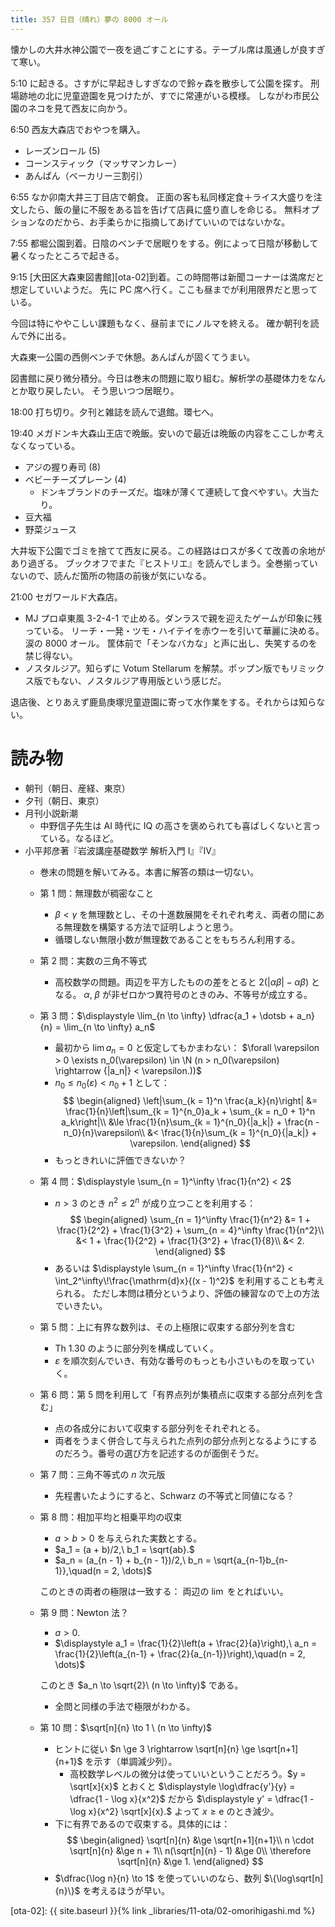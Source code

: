 ```yaml
---
title: 357 日目（晴れ）夢の 8000 オール
---
```


懐かしの大井水神公園で一夜を過ごすことにする。テーブル席は風通しが良すぎて寒い。

5:10 に起きる。さすがに早起きしすぎなので鈴ヶ森を散歩して公園を探す。
刑場跡地の北に児童遊園を見つけたが、すでに常連がいる模様。
しながわ市民公園のネコを見て西友に向かう。

6:50 西友大森店でおやつを購入。
* レーズンロール (5)
* コーンスティック（マッサマンカレー）
* あんぱん（ベーカリー三割引）

6:55 なか卯南大井三丁目店で朝食。
正面の客も私同様定食＋ライス大盛りを注文したら、飯の量に不服をある旨を告げて店員に盛り直しを命じる。
無料オプションなのだから、お手柔らかに指摘してあげていいのではないかな。

7:55 都堀公園到着。日陰のベンチで居眠りをする。例によって日陰が移動して暑くなったところで起きる。

9:15 [大田区大森東図書館][ota-02]到着。この時間帯は新聞コーナーは満席だと想定していいようだ。
先に PC 席へ行く。ここも昼までが利用限界だと思っている。

今回は特にややこしい課題もなく、昼前までにノルマを終える。
確か朝刊を読んで外に出る。

大森東一公園の西側ベンチで休憩。あんぱんが固くてうまい。

図書館に戻り微分積分。今日は巻末の問題に取り組む。解析学の基礎体力をなんとか取り戻したい。
そう思いつつ居眠り。

18:00 打ち切り。夕刊と雑誌を読んで退館。環七へ。

19:40 メガドンキ大森山王店で晩飯。安いので最近は晩飯の内容をここしか考えなくなっている。
* アジの握り寿司 (8)
* ベビーチーズプレーン (4)
  * ドンキブランドのチーズだ。塩味が薄くて連続して食べやすい。大当たり。
* 豆大福
* 野菜ジュース

大井坂下公園でゴミを捨てて西友に戻る。この経路はロスが多くて改善の余地があり過ぎる。
ブックオフでまた『ヒストリエ』を読んでしまう。全巻揃っていないので、読んだ箇所の物語の前後が気にいなる。

21:00 セガワールド大森店。
* MJ プロ卓東風 3-2-4-1 で止める。ダンラスで親を迎えたゲームが印象に残っている。
  リーチ・一発・ツモ・ハイテイを赤ウーを引いて華麗に決める。涙の 8000 オール。
  筐体前で「そンなバカな」と声に出し、失笑するのを禁じ得ない。
* ノスタルジア。知らずに Votum Stellarum を解禁。ポップン版でもリミックス版でもない、ノスタルジア専用版という感じだ。

退店後、とりあえず鹿島庚塚児童遊園に寄って水作業をする。それからは知らない。

# 読み物

* 朝刊（朝日、産経、東京）
* 夕刊（朝日、東京）
* 月刊小説新潮
  * 中野信子先生は AI 時代に IQ の高さを褒められても喜ばしくないと言っている。なるほど。
* 小平邦彦著『岩波講座基礎数学 解析入門 I』『IV』
  * 巻末の問題を解いてみる。本書に解答の類は一切ない。
  * 第 1 問：無理数が稠密なこと
    * $\beta < \gamma$ を無理数とし、その十進数展開をそれぞれ考え、両者の間にある無理数を構築する方法で証明しようと思う。
    * 循環しない無限小数が無理数であることをもちろん利用する。
  * 第 2 問：実数の三角不等式
    * 高校数学の問題。両辺を平方したものの差をとると $2({|\alpha\beta|} - \alpha\beta)$ となる。
      $\alpha$, $\beta$ が非ゼロかつ異符号のときのみ、不等号が成立する。
  * 第 3 問：$\displaystyle \lim_{n \to \infty} \dfrac{a_1 + \dotsb + a_n}{n} = \lim_{n \to \infty} a_n$
    * 最初から $\lim a_n = 0$ と仮定してもかまわない： $\forall \varepsilon > 0 \exists n_0(\varepsilon) \in \N (n > n_0(\varepsilon) \rightarrow {|a_n|} < \varepsilon.))$
    * $n_0 \le n_0(\varepsilon) < n_0 + 1$ として：
      $$
      \begin{aligned}
      \left|\sum_{k = 1}^n \frac{a_k}{n}\right|
      &= \frac{1}{n}\left|\sum_{k = 1}^{n_0}a_k + \sum_{k = n_0 + 1}^n a_k\right|\\
      &\le \frac{1}{n}\sum_{k = 1}^{n_0}{|a_k|} + \frac{n - n_0}{n}\varepsilon\\
      &< \frac{1}{n}\sum_{k = 1}^{n_0}{|a_k|} + \varepsilon.
      \end{aligned}
      $$
    * もっときれいに評価できないか？
  * 第 4 問：$\displaystyle \sum_{n = 1}^\infty \frac{1}{n^2} < 2$
    * $n > 3$ のとき $n^2 \le 2^n$ が成り立つことを利用する：
      $$
      \begin{aligned}
      \sum_{n = 1}^\infty \frac{1}{n^2}
      &= 1 + \frac{1}{2^2} + \frac{1}{3^2} + \sum_{n = 4}^\infty \frac{1}{n^2}\\
      &< 1 + \frac{1}{2^2} + \frac{1}{3^2} + \frac{1}{8}\\
      &< 2.
      \end{aligned}
      $$
    * あるいは $\displaystyle \sum_{n = 1}^\infty \frac{1}{n^2} < \int_2^\infty\!\frac{\mathrm{d}x}{(x - 1)^2}$ を利用することも考えられる。
      ただし本問は積分というより、評価の練習なので上の方法でいきたい。
  * 第 5 問：上に有界な数列は、その上極限に収束する部分列を含む
    * Th 1.30 のように部分列を構成していく。
    * $\varepsilon$ を順次刻んでいき、有効な番号のもっとも小さいものを取っていく。
  * 第 6 問：第 5 問を利用して「有界点列が集積点に収束する部分点列を含む」
    * 点の各成分において収束する部分列をそれぞれとる。
    * 両者をうまく併合して与えられた点列の部分点列となるようにするのだろう。番号の選び方を記述するのが面倒そうだ。
  * 第 7 問：三角不等式の $n$ 次元版
    * 先程書いたようにすると、Schwarz の不等式と同値になる？
  * 第 8 問：相加平均と相乗平均の収束
    * $a > b > 0$ を与えられた実数とする。
    * $a_1 = (a + b)/2,\ b_1 = \sqrt{ab}.$
    * $a_n = (a_{n - 1} + b_{n - 1})/2,\ b_n = \sqrt{a_{n-1}b_{n-1}},\quad(n = 2, \dots)$

    このときの両者の極限は一致する： 両辺の $\lim$ をとればいい。
  * 第 9 問：Newton 法？
    * $a > 0.$
    * $\displaystyle a_1 = \frac{1}{2}\left(a + \frac{2}{a}\right),\ a_n = \frac{1}{2}\left(a_{n-1} + \frac{2}{a_{n-1}}\right),\quad(n = 2, \dots)$

    このとき $a_n \to \sqrt{2}\ (n \to \infty)$ である。

    * 全問と同様の手法で極限がわかる。
  * 第 10 問：$\sqrt[n]{n} \to 1 \ (n \to \infty)$
    * ヒントに従い $n \ge 3 \rightarrow \sqrt[n]{n} \ge \sqrt[n+1]{n+1}$ を示す（単調減少列）。
      * 高校数学レベルの微分は使っていいということだろう。$y = \sqrt[x]{x}$ とおくと
        $\displaystyle \log\dfrac{y'}{y} = \dfrac{1 - \log x}{x^2}$ だから
        $\displaystyle y' = \dfrac{1 - \log x}{x^2} \sqrt[x]{x}.$ よって $x \ge \mathrm{e}$ のとき減少。
    * 下に有界であるので収束する。具体的には：
      $$
      \begin{aligned}
      \sqrt[n]{n} &\ge \sqrt[n+1]{n+1}\\
      n \cdot \sqrt[n]{n} &\ge n + 1\\
      n(\sqrt[n]{n} - 1) &\ge 0\\
      \therefore \sqrt[n]{n} &\ge 1.
      \end{aligned}
      $$
    * $\dfrac{\log n}{n} \to 1$ を使っていいのなら、数列 $\{\log\sqrt[n]{n}\}$ を考えるほうが早い。

[ota-02]: {{ site.baseurl }}{% link _libraries/11-ota/02-omorihigashi.md %}
